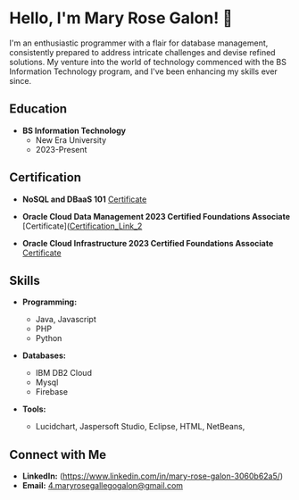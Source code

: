 # Hello, I'm Mary Rose Galon! 👋


I'm an enthusiastic programmer with a flair for database management, consistently prepared to address intricate challenges and devise refined solutions. My venture into the world of technology commenced with the BS Information Technology program, and I've been enhancing my skills ever since.



## Education

- **BS Information Technology**
  - New Era University
  - 2023-Present

## Certification

- **NoSQL and DBaaS 101**
  [Certificate](https://courses.cognitiveclass.ai/certificates/b71ddae474cc42e2b7e713ac75ce0267)

- **Oracle Cloud Data Management 2023 Certified Foundations Associate**
  [Certificate]([Certification_Link_2](https://catalog-education.oracle.com/pls/certview/sharebadge?id=5F1C7646168C7744A26E1157D25170FAB743FCB9DC3EC2EB9ECF8D5E93030F8E)

- **Oracle Cloud Infrastructure 2023 Certified Foundations Associate**
  [Certificate](https://catalog-education.oracle.com/pls/certview/sharebadge?id=C51ECBE61C2D13F77C5248D232D36E41E2C7F906CA936AB2A171429C54AB0941)

## Skills

- **Programming:**
  - Java, Javascript
  - PHP
  - Python

- **Databases:**
  - IBM DB2 Cloud
  - Mysql
  - Firebase

- **Tools:**
  - Lucidchart, Jaspersoft Studio, Eclipse, HTML, NetBeans, 

## Connect with Me

- **LinkedIn:** (https://www.linkedin.com/in/mary-rose-galon-3060b62a5/)
- **Email:** 4.maryrosegallegogalon@gmail.com
